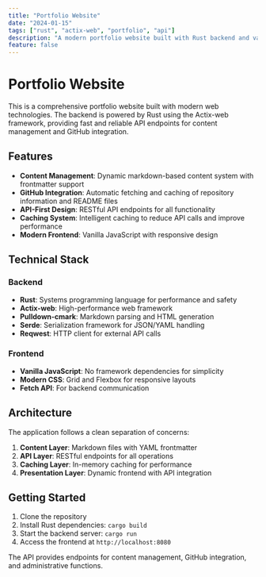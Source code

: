 ```yaml
---
title: "Portfolio Website"
date: "2024-01-15"
tags: ["rust", "actix-web", "portfolio", "api"]
description: "A modern portfolio website built with Rust backend and vanilla JavaScript frontend"
feature: false
---
```


# Portfolio Website

This is a comprehensive portfolio website built with modern web technologies. The backend is powered by Rust using the Actix-web framework, providing fast and reliable API endpoints for content management and GitHub integration.

## Features

- **Content Management**: Dynamic markdown-based content system with frontmatter support
- **GitHub Integration**: Automatic fetching and caching of repository information and README files
- **API-First Design**: RESTful API endpoints for all functionality
- **Caching System**: Intelligent caching to reduce API calls and improve performance
- **Modern Frontend**: Vanilla JavaScript with responsive design

## Technical Stack

### Backend
- **Rust**: Systems programming language for performance and safety
- **Actix-web**: High-performance web framework
- **Pulldown-cmark**: Markdown parsing and HTML generation
- **Serde**: Serialization framework for JSON/YAML handling
- **Reqwest**: HTTP client for external API calls

### Frontend
- **Vanilla JavaScript**: No framework dependencies for simplicity
- **Modern CSS**: Grid and Flexbox for responsive layouts
- **Fetch API**: For backend communication

## Architecture

The application follows a clean separation of concerns:

1. **Content Layer**: Markdown files with YAML frontmatter
2. **API Layer**: RESTful endpoints for all operations
3. **Caching Layer**: In-memory caching for performance
4. **Presentation Layer**: Dynamic frontend with API integration

## Getting Started

1. Clone the repository
2. Install Rust dependencies: `cargo build`
3. Start the backend server: `cargo run`
4. Access the frontend at `http://localhost:8080`

The API provides endpoints for content management, GitHub integration, and administrative functions.